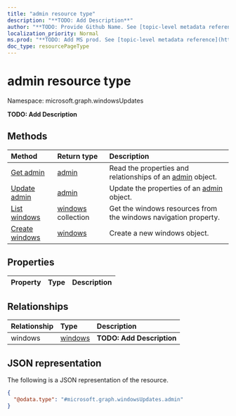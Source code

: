 ```yaml
---
title: "admin resource type"
description: "**TODO: Add Description**"
author: "**TODO: Provide Github Name. See [topic-level metadata reference](https://msgo.azurewebsites.net/add/document/guidelines/metadata.html#topic-level-metadata)**"
localization_priority: Normal
ms.prod: "**TODO: Add MS prod. See [topic-level metadata reference](https://msgo.azurewebsites.net/add/document/guidelines/metadata.html#topic-level-metadata)**"
doc_type: resourcePageType
---
```


# admin resource type

Namespace: microsoft.graph.windowsUpdates



**TODO: Add Description**

## Methods
|Method|Return type|Description|
|:---|:---|:---|
|[Get admin](../api/windowsupdates-admin-get.md)|[admin](../resources/windowsupdates-admin.md)|Read the properties and relationships of an [admin](../resources/windowsupdates-admin.md) object.|
|[Update admin](../api/windowsupdates-admin-update.md)|[admin](../resources/windowsupdates-admin.md)|Update the properties of an [admin](../resources/windowsupdates-admin.md) object.|
|[List windows](../api/windowsupdates-admin-list-windows.md)|[windows](../resources/windowsupdates-windows.md) collection|Get the windows resources from the windows navigation property.|
|[Create windows](../api/windowsupdates-admin-post-windows.md)|[windows](../resources/windowsupdates-windows.md)|Create a new windows object.|

## Properties
|Property|Type|Description|
|:---|:---|:---|

## Relationships
|Relationship|Type|Description|
|:---|:---|:---|
|windows|[windows](../resources/windowsupdates-windows.md)|**TODO: Add Description**|

## JSON representation
The following is a JSON representation of the resource.
<!-- {
  "blockType": "resource",
  "keyProperty": "id",
  "@odata.type": "microsoft.graph.windowsUpdates.admin",
  "openType": false
}
-->
``` json
{
  "@odata.type": "#microsoft.graph.windowsUpdates.admin"
}
```

